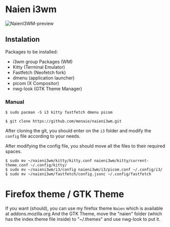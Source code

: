 # Naien i3wm

![NaienI3WM-preview](https://github.com/user-attachments/assets/11cae767-7962-457b-a4c3-ba37a1b4f28f)

## Instalation
 Packages to be installed:
 - i3wm group Packages (WM)
 - Kitty (Terminal Emulator)
 - Fastfetch (Neofetch fork)
 - dmenu (application launcher)
 - picom (X Compositor)
 - nwg-look (GTK Theme Manager)
 ### Manual

```
$ sudo pacman -S i3 kitty fastfetch dmenu picom

$ git clone https://github.com/menaie/naieni3wm.git
```

After cloning the git, you should enter on the ``i3`` folder and modify the ``config`` file according to your needs.

After modifying the config file, you should move all the files to their required spaces.

```
$ sudo mv ~/naieni3wm/kitty/kitty.conf naieni3wm/kitty/current-theme.conf ~/.config/kitty/
$ sudo mv ~/naieni3wm/i3/config naieni3wm/i3/picom.conf ~/.config/i3/
$ sudo mv ~/naieni3wm/fastfetch/config.jsonc ~/.config/fastfetch
```

# Firefox theme / GTK Theme

If you want (should), you can use my firefox theme ``Naien`` which is available at addons.mozilla.org
And the GTK Theme, move the "naien" folder (which has the index.theme file inside) to "~/.themes" and use nwg-look to put it.
